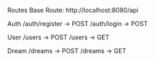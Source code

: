 Routes 
Base Route:  http://localhost:8080/api

Auth
 /auth/register -> POST
 /auth/login -> POST
 
User 
 /users -> POST 
 /users -> GET 

 Dream 
 /dreams -> POST 
 /dreams -> GET 


